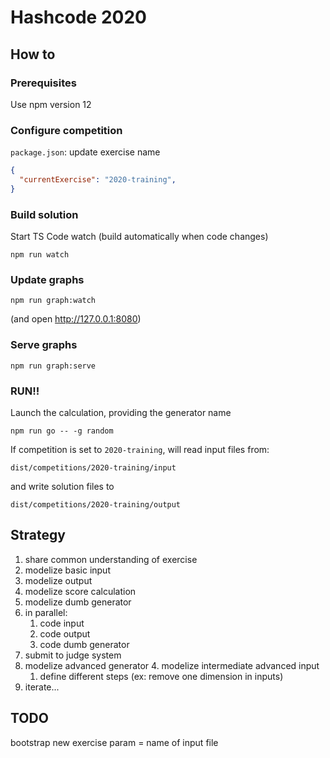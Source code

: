 # Hashcode 2020

## How to

### Prerequisites
Use npm version 12

### Configure competition
`package.json`: update exercise name

```json
{
  "currentExercise": "2020-training",
}
```

### Build solution
Start TS Code watch (build automatically when code changes)
```shell script
npm run watch
```

### Update graphs
```shell script
npm run graph:watch
```
(and open http://127.0.0.1:8080)

### Serve graphs
```shell script
npm run graph:serve
```

### RUN!!
Launch the calculation, providing the generator name
```shell script
npm run go -- -g random
```

If competition is set to `2020-training`, will read input files from:
```shell script
dist/competitions/2020-training/input
```
and write solution files to
```shell script
dist/competitions/2020-training/output
```
## Strategy

1. share common understanding of exercise
2. modelize basic input
3. modelize output
3. modelize score calculation
3. modelize dumb generator
4. in parallel:
   1. code input
   2. code output
   3. code dumb generator
6. submit to judge system
7. modelize advanced generator
    4. modelize intermediate advanced input
    1. define different steps (ex: remove one dimension in inputs)
7. iterate...

## TODO
bootstrap new exercise
param = name of input file
